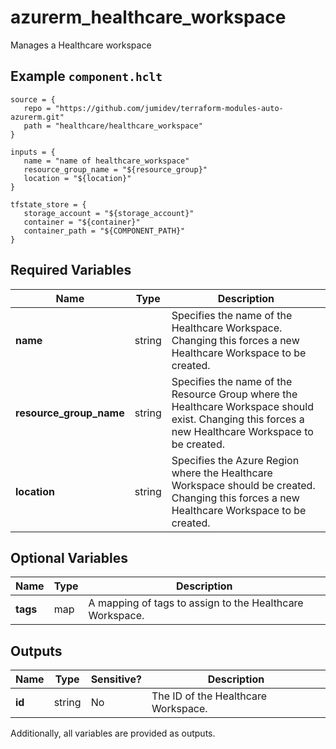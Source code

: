 # azurerm_healthcare_workspace

Manages a Healthcare workspace

## Example `component.hclt`

```hcl
source = {
   repo = "https://github.com/jumidev/terraform-modules-auto-azurerm.git"   
   path = "healthcare/healthcare_workspace"   
}

inputs = {
   name = "name of healthcare_workspace"   
   resource_group_name = "${resource_group}"   
   location = "${location}"   
}

tfstate_store = {
   storage_account = "${storage_account}"   
   container = "${container}"   
   container_path = "${COMPONENT_PATH}"   
}

```

## Required Variables

| Name | Type |  Description |
| ---- | --------- |  ----------- |
| **name** | string |  Specifies the name of the Healthcare Workspace. Changing this forces a new Healthcare Workspace to be created. | 
| **resource_group_name** | string |  Specifies the name of the Resource Group where the Healthcare Workspace should exist. Changing this forces a new Healthcare Workspace to be created. | 
| **location** | string |  Specifies the Azure Region where the Healthcare Workspace should be created. Changing this forces a new Healthcare Workspace to be created. | 

## Optional Variables

| Name | Type |  Description |
| ---- | --------- |  ----------- |
| **tags** | map |  A mapping of tags to assign to the Healthcare Workspace. | 



## Outputs

| Name | Type | Sensitive? | Description |
| ---- | ---- | --------- | --------- |
| **id** | string | No  | The ID of the Healthcare Workspace. | 

Additionally, all variables are provided as outputs.
